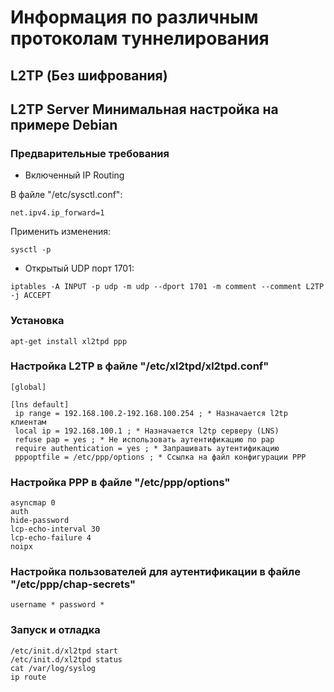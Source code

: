 # Информация по различным протоколам туннелирования

## L2TP (Без шифрования)

## L2TP Server Минимальная настройка на примере Debian

### Предварительные требования

* Включенный IP Routing

В файле "/etc/sysctl.conf":
```
net.ipv4.ip_forward=1
```
Применить изменения:

```
sysctl -p
```

* Открытый UDP порт 1701:


```
iptables -A INPUT -p udp -m udp --dport 1701 -m comment --comment L2TP -j ACCEPT
```

### Установка

```
apt-get install xl2tpd ppp
```

### Настройка L2TP в файле "/etc/xl2tpd/xl2tpd.conf"

```
[global]

[lns default]
 ip range = 192.168.100.2-192.168.100.254 ; * Назначается l2tp клиентам
 local ip = 192.168.100.1 ; * Назначается l2tp серверу (LNS)
 refuse pap = yes ; * Не использовать аутентификацию по pap
 require authentication = yes ; * Запрашивать аутентификацию
 pppoptfile = /etc/ppp/options ; * Ссылка на файл конфигурации PPP
```

### Настройка PPP в файле "/etc/ppp/options"

```
asyncmap 0
auth
hide-password
lcp-echo-interval 30
lcp-echo-failure 4
noipx
```
### Настройка пользователей для аутентификации в файле "/etc/ppp/chap-secrets"

```
username * password *
```

### Запуск и отладка

```
/etc/init.d/xl2tpd start
/etc/init.d/xl2tpd status
cat /var/log/syslog
ip route
```
